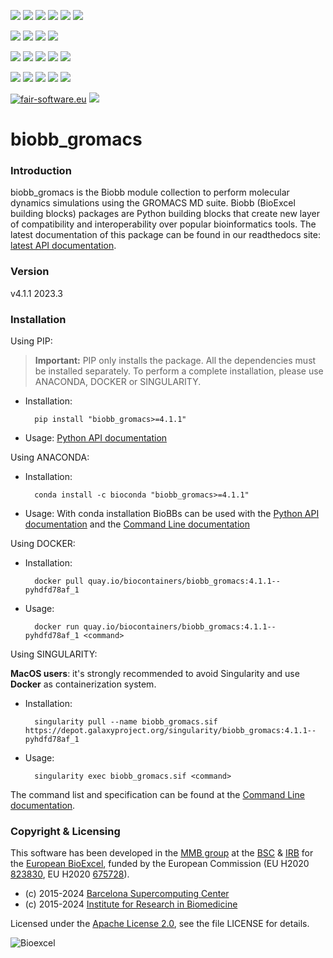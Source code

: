 [![](https://img.shields.io/github/v/tag/bioexcel/biobb_gromacs?label=Version)](https://GitHub.com/bioexcel/biobb_gromacs/tags/)
[![](https://img.shields.io/pypi/v/biobb-gromacs.svg?label=Pypi)](https://pypi.python.org/pypi/biobb-gromacs/)
[![](https://img.shields.io/conda/vn/bioconda/biobb_gromacs?label=Conda)](https://anaconda.org/bioconda/biobb_gromacs)
[![](https://img.shields.io/conda/dn/bioconda/biobb_gromacs?label=Conda%20Downloads)](https://anaconda.org/bioconda/biobb_gromacs)
[![](https://img.shields.io/badge/Docker-Quay.io-blue)](https://quay.io/repository/biocontainers/biobb_gromacs?tab=tags)
[![](https://img.shields.io/badge/Singularity-GalaxyProject-blue)](https://depot.galaxyproject.org/singularity/biobb_gromacs:4.1.1--pyhdfd78af_1)

[![](https://img.shields.io/badge/OS-Unix%20%7C%20MacOS-blue)](https://github.com/bioexcel/biobb_gromacs)
[![](https://img.shields.io/pypi/pyversions/biobb-gromacs.svg?label=Python%20Versions)](https://pypi.org/project/biobb-gromacs/)
[![](https://img.shields.io/badge/License-Apache%202.0-blue.svg)](https://opensource.org/licenses/Apache-2.0)
[![](https://img.shields.io/badge/Open%20Source%3f-Yes!-blue)](https://github.com/bioexcel/biobb_gromacs)

[![](https://readthedocs.org/projects/biobb-gromacs/badge/?version=latest&label=Docs)](https://biobb-gromacs.readthedocs.io/en/latest/?badge=latest)
[![](https://img.shields.io/website?down_message=Offline&label=Biobb%20Website&up_message=Online&url=https%3A%2F%2Fmmb.irbbarcelona.org%2Fbiobb%2F)](https://mmb.irbbarcelona.org/biobb/)
[![](https://img.shields.io/badge/Youtube-tutorial-blue?logo=youtube&logoColor=red)](https://www.youtube.com/watch?v=ou1DOGNs0xM)
[![](https://zenodo.org/badge/DOI/10.1038/s41597-019-0177-4.svg)](https://doi.org/10.1038/s41597-019-0177-4)
[![](https://img.shields.io/endpoint?color=brightgreen&url=https%3A%2F%2Fapi.juleskreuer.eu%2Fcitation-badge.php%3Fshield%26doi%3D10.1038%2Fs41597-019-0177-4)](https://www.nature.com/articles/s41597-019-0177-4#citeas)

[![](https://docs.bioexcel.eu/biobb_gromacs/junit/testsbadge.svg)](https://docs.bioexcel.eu/biobb_gromacs/junit/report.html)
[![](https://docs.bioexcel.eu/biobb_gromacs/coverage/coveragebadge.svg)](https://docs.bioexcel.eu/biobb_gromacs/coverage/)
[![](https://docs.bioexcel.eu/biobb_gromacs/flake8/flake8badge.svg)](https://docs.bioexcel.eu/biobb_gromacs/flake8/)
[![](https://img.shields.io/github/last-commit/bioexcel/biobb_gromacs?label=Last%20Commit)](https://github.com/bioexcel/biobb_gromacs/commits/master)
[![](https://img.shields.io/github/issues/bioexcel/biobb_gromacs.svg?color=brightgreen&label=Issues)](https://GitHub.com/bioexcel/biobb_gromacs/issues/)

[![fair-software.eu](https://img.shields.io/badge/fair--software.eu-%E2%97%8F%20%20%E2%97%8F%20%20%E2%97%8F%20%20%E2%97%8F%20%20%E2%97%8F-green)](https://fair-software.eu)
[![](https://www.bestpractices.dev/projects/8860/badge)](https://www.bestpractices.dev/projects/8860)

[](https://bestpractices.coreinfrastructure.org/projects/8860/badge)

 [//]: # (The invisible link in the line above is be compatible with the howfairis https://github.com/fair-software/howfairis-github-action/tree/main wich uses the old bestpractives URL)



# biobb_gromacs

### Introduction
biobb_gromacs is the Biobb module collection to perform molecular dynamics simulations using the GROMACS MD suite.
Biobb (BioExcel building blocks) packages are Python building blocks that
create new layer of compatibility and interoperability over popular
bioinformatics tools.
The latest documentation of this package can be found in our readthedocs site:
[latest API documentation](http://biobb-gromacs.readthedocs.io/en/latest/).

### Version
v4.1.1 2023.3

### Installation
Using PIP:

> **Important:** PIP only installs the package. All the dependencies must be installed separately. To perform a complete installation, please use ANACONDA, DOCKER or SINGULARITY.

* Installation:


        pip install "biobb_gromacs>=4.1.1"


* Usage: [Python API documentation](https://biobb-gromacs.readthedocs.io/en/latest/modules.html)

Using ANACONDA:

* Installation:


        conda install -c bioconda "biobb_gromacs>=4.1.1"


* Usage: With conda installation BioBBs can be used with the [Python API documentation](https://biobb-gromacs.readthedocs.io/en/latest/modules.html) and the [Command Line documentation](https://biobb-gromacs.readthedocs.io/en/latest/command_line.html)

Using DOCKER:

* Installation:


        docker pull quay.io/biocontainers/biobb_gromacs:4.1.1--pyhdfd78af_1


* Usage:


        docker run quay.io/biocontainers/biobb_gromacs:4.1.1--pyhdfd78af_1 <command>


Using SINGULARITY:

**MacOS users**: it's strongly recommended to avoid Singularity and use **Docker** as containerization system.

* Installation:


        singularity pull --name biobb_gromacs.sif https://depot.galaxyproject.org/singularity/biobb_gromacs:4.1.1--pyhdfd78af_1


* Usage:


        singularity exec biobb_gromacs.sif <command>


The command list and specification can be found at the [Command Line documentation](https://biobb-gromacs.readthedocs.io/en/latest/command_line.html).


### Copyright & Licensing
This software has been developed in the [MMB group](http://mmb.irbbarcelona.org) at the [BSC](http://www.bsc.es/) & [IRB](https://www.irbbarcelona.org/) for the [European BioExcel](http://bioexcel.eu/), funded by the European Commission (EU H2020 [823830](http://cordis.europa.eu/projects/823830), EU H2020 [675728](http://cordis.europa.eu/projects/675728)).

* (c) 2015-2024 [Barcelona Supercomputing Center](https://www.bsc.es/)
* (c) 2015-2024 [Institute for Research in Biomedicine](https://www.irbbarcelona.org/)

Licensed under the
[Apache License 2.0](https://www.apache.org/licenses/LICENSE-2.0), see the file LICENSE for details.

![](https://bioexcel.eu/wp-content/uploads/2019/04/Bioexcell_logo_1080px_transp.png "Bioexcel")
